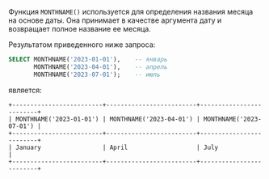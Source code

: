 Функция `MONTHNAME()` используется для определения названия месяца на основе даты. Она принимает в качестве аргумента дату и возвращает полное название ее месяца.

Результатом приведенного ниже запроса:

```sql
SELECT MONTHNAME('2023-01-01'),    -- январь
       MONTHNAME('2023-04-01'),    -- апрель
       MONTHNAME('2023-07-01');    -- июль
```

является:

```no-highlight
+-------------------------+-------------------------+-------------------------+
| MONTHNAME('2023-01-01') | MONTHNAME('2023-04-01') | MONTHNAME('2023-07-01') |
+-------------------------+-------------------------+-------------------------+
| January                 | April                   | July                    |
+-------------------------+-------------------------+-------------------------+
```